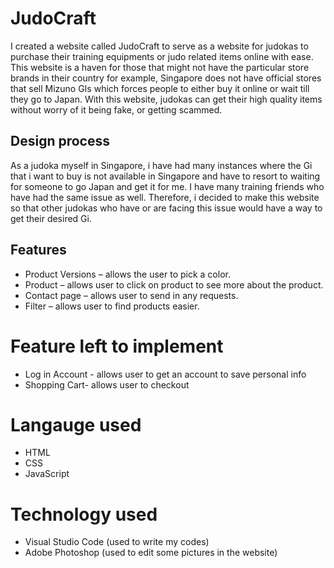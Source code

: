 # JudoCraft
I created a website called JudoCraft to serve as a website for judokas to purchase their training equipments or judo related items online with ease. This website is a haven for those that might not have the particular store brands in their country for example, Singapore does not have official stores that sell Mizuno GIs which forces people to either buy it online or wait till they go to Japan. 
With this website, judokas can get their high quality items without worry of it being fake, or getting scammed.
## Design process
As a judoka myself in Singapore, i have had many instances where the Gi that i want to buy is not available in Singapore and have to resort to waiting for someone to go Japan and get it for me. I have many training friends who have had the same issue as well. Therefore, i decided to make this website so that other judokas who have or are facing this issue would have a way to get their desired Gi.
## Features
* Product Versions – allows the user to pick a color.
* Product – allows user to click on product to see more about the product.
* Contact page – allows user to send in any requests.
* Filter – allows user to find products easier.
# Feature left to implement
* Log in Account - allows user to get an account to save personal info
* Shopping Cart- allows user to checkout

# Langauge used
* HTML
* CSS
* JavaScript

# Technology used
* Visual Studio Code (used to write my codes)
* Adobe Photoshop (used to edit some pictures in the website)

